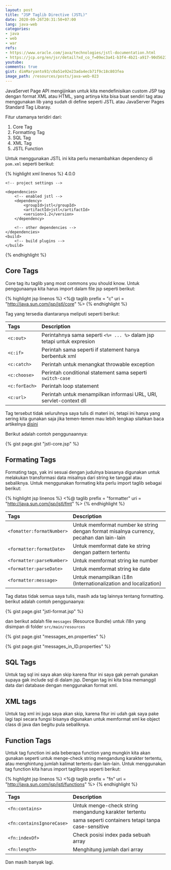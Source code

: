 ```yaml
---
layout: post
title: "JSP Taglib Directive (JSTL)"
date: 2020-09-26T20:31:50+07:00
lang: java-web
categories:
- java
- web
- war
refs: 
- https://www.oracle.com/java/technologies/jstl-documentation.html
- https://jcp.org/en/jsr/detail?xd_co_f=09ec3a41-b3f4-4b21-a917-90d5623c064d&id=52
youtube: 
comments: true
gist: dimMaryanto93/c0a51e92e23ada4ecb71f9c18c803fea
image_path: /resources/posts/java-web-023
---
```


JavaServet Page API mengijinkan untuk kita mendefinisikan custom JSP tag dengan format XML atau HTML, yang artinya kita bisa buat sendiri tag atau menggunakan lib yang sudah di define seperti JSTL atau JavaServer Pages Standard Tag Libaray. 

Fitur utamanya teridiri dari:

1. Core Tag
2. Formatting Tag
3. SQL Tag
4. XML Tag
5. JSTL Function

Untuk menggunakan JSTL ini kita perlu menambahkan dependency di `pom.xml` seperti berikut:

{% highlight xml linenos %}
<project xmlns="http://maven.apache.org/POM/4.0.0" 
        xmlns:xsi="http://www.w3.org/2001/XMLSchema-instance"
        xsi:schemaLocation="http://maven.apache.org/POM/4.0.0 http://maven.apache.org/maven-v4_0_0.xsd">
    <modelVersion>4.0.0</modelVersion>
    
    <!-- project settings -->

    <dependencies>
        <!-- enabled jstl -->
        <dependency>
            <groupId>jstl</groupId>
            <artifactId>jstl</artifactId>
            <version>1.2</version>
        </dependency>

        <!-- other dependencies -->
    </dependencies>
    <build>
        <!-- build plugins -->
    </build>
</project>
{% endhighlight %}

## Core Tags

Core tag itu taglib yang most commons you should know. Untuk penggunaanya kita harus import dalam file jsp seperti berikut:

{% highlight jsp linenos %}
<%@ taglib prefix = "c" uri = "http://java.sun.com/jsp/jstl/core" %>
{% endhighlight %}

Tag yang tersedia diantaranya meliputi seperti berikut:

| Tags          | Description   |
| :---          | :---          |
| `<c:out>`     | Perintahnya sama seperti `<%= ... %>` dalam jsp tetapi untuk expresion    |
| `<c:if>`      | Perintah sama seperti if statement hanya berbentuk xml                    |
| `<c:catch>`   | Perintah untuk menangkat throwable exception                              |
| `<c:choose>`  | Perintah conditional statement sama seperti `switch-case`                 |
| `<c:forEach>` | Perintah loop statement                                                   |
| `<c:url>`     | Perintah untuk menampilkan informasi URL, URI, servlet-context dll        |

Tag tersebut tidak seluruhnya saya tulis di materi ini, tetapi ini hanya yang sering kita gunakan saja jika temen-temen mau lebih lengkap silahkan baca artikelnya [disini](https://www.oracle.com/java/technologies/jstl-documentation.html)

Berikut adalah contoh penggunaannya:

{% gist page.gist "jstl-core.jsp" %}

## Formating Tags

Formating tags, yak ini sesuai dengan judulnya biasanya digunakan untuk melakukan transformasi data misalnya dari string ke tanggal atau sebaliknya. Untuk menggunakan formating kita perlu import taglib sebagai berikut:

{% highlight jsp linenos %}
<%@ taglib prefix = "formatter" uri = "http://java.sun.com/jsp/jstl/fmt" %>
{% endhighlight %}

| Tags                      | Description   |
| :---                      | :---          |
| `<fomatter:formatNumber>` | Untuk memformat number ke string dengan format misalnya currency, pecahan dan lain-lain |
| `<formatter:formatDate>`  | Untuk memformat date ke string dengan pattern tertentu    |
| `<formatter:parseNumber>` | Untuk memformat string ke number |
| `<formatter:parseDate>`   | Untuk memformat string ke date |
| `<formatter:message>`     | Untuk menampilkan i18n (Internationalization and localization) |

Tag diatas tidak semua saya tulis, masih ada tag lainnya tentang formatting. berikut adalah contoh penggunaanya:

{% gist page.gist "jstl-format.jsp" %}

dan berikut adalah file `messages` (Resource Bundle) untuk i18n yang disimpan di folder `src/main/resources`

{% gist page.gist "messages_en.properties" %}

{% gist page.gist "messages_in_ID.properties" %}

## SQL Tags

Untuk tag sql ini saya akan skip karena fitur ini saya gak pernah gunakan supaya gak include sql di dalam jsp. Dengan tag ini kita bisa memanggil data dari database dengan menggunakan format xml.


## XML tags

Untuk tag xml ini juga saya akan skip, karena fitur ini udah gak saya pake lagi tapi secara fungsi bisanya digunakan untuk memformat xml ke object class di java dan begitu pula sebaliknya.

## Function Tags

Untuk tag function ini ada beberapa function yang mungkin kita akan gunakan seperti untuk menge-check string mengandung karakter tertentu, atau menghintung jumlah kalimat tertentu dan lain-lain. Untuk menggunakan tag function kita harus import taglibnya seperti berikut:

{% highlight jsp linenos %}
<%@ taglib prefix = "fn" uri = "http://java.sun.com/jsp/jstl/functions" %>
{% endhighlight %}

| Tags                      | Description   |
| :---                      | :---          |
| `<fn:contains>`           | Untuk menge-check string mengandung karakter tertentu |
| `<fn:containsIgnoreCase>` | sama seperti containers tetapi tanpa case-sensitive   |
| `<fn:indexOf>`            | Check posisi index pada sebuah array                  |
| `<fn:length>`             | Menghitung jumlah dari array                          |

Dan masih banyak lagi.